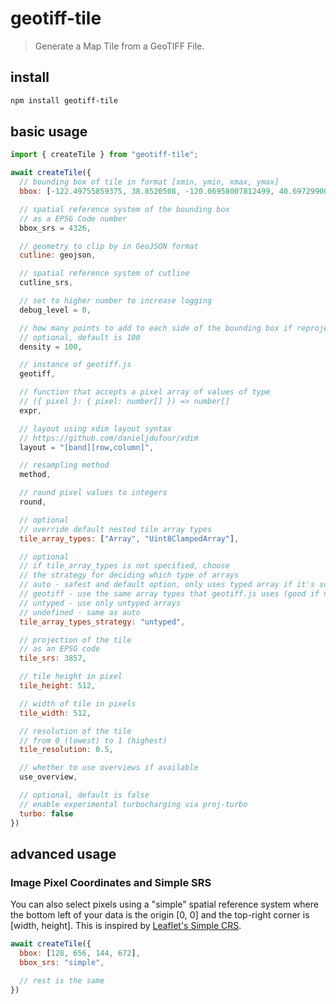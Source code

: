 # geotiff-tile
> Generate a Map Tile from a GeoTIFF File.

## install
```bash
npm install geotiff-tile
```

## basic usage
```js
import { createTile } from "geotiff-tile";

await createTile({
  // bounding box of tile in format [xmin, ymin, xmax, ymax]
  bbox: [-122.49755859375, 38.8520508, -120.06958007812499, 40.697299008636755],

  // spatial reference system of the bounding box
  // as a EPSG Code number
  bbox_srs = 4326,

  // geometry to clip by in GeoJSON format
  cutline: geojson,

  // spatial reference system of cutline
  cutline_srs,

  // set to higher number to increase logging
  debug_level = 0,

  // how many points to add to each side of the bounding box if reprojecting
  // optional, default is 100
  density = 100,

  // instance of geotiff.js
  geotiff,

  // function that accepts a pixel array of values of type
  // ({ pixel }: { pixel: number[] }) => number[]
  expr,

  // layout using xdim layout syntax
  // https://github.com/danieljdufour/xdim
  layout = "[band][row,column]",

  // resampling method
  method,

  // round pixel values to integers
  round,

  // optional
  // override default nested tile array types
  tile_array_types: ["Array", "Uint8ClampedArray"],

  // optional
  // if tile_array_types is not specified, choose
  // the strategy for deciding which type of arrays
  // auto - safest and default option, only uses typed array if it's sure there won't be any clamping
  // geotiff - use the same array types that geotiff.js uses (good if not stretching min or max)
  // untyped - use only untyped arrays
  // undefined - same as auto
  tile_array_types_strategy: "untyped",

  // projection of the tile
  // as an EPSG code
  tile_srs: 3857,

  // tile height in pixel
  tile_height: 512,

  // width of tile in pixels
  tile_width: 512,

  // resolution of the tile
  // from 0 (lowest) to 1 (highest)
  tile_resolution: 0.5,

  // whether to use overviews if available
  use_overview,

  // optional, default is false
  // enable experimental turbocharging via proj-turbo
  turbo: false
})
```

## advanced usage
### Image Pixel Coordinates and Simple SRS
You can also select pixels using a "simple" spatial reference system where the bottom left of your data
is the origin [0, 0] and the top-right corner is [width, height].  This is inspired by [Leaflet's Simple CRS](https://leafletjs.com/examples/crs-simple/crs-simple.html).
```js
await createTile({
  bbox: [128, 656, 144, 672],
  bbox_srs: "simple",

  // rest is the same
})
```
